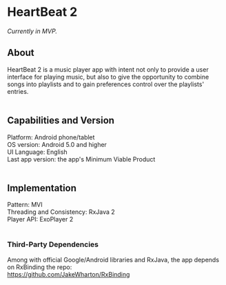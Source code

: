 # HeartBeat 2
*Currently in MVP.*
<br/>
## About
HeartBeat 2 is a music player app
with intent not only to provide a user interface for playing music,
but also to give the opportunity to combine songs into playlists
and to gain preferences control over the playlists' entries.<br/>
<br/>
## Capabilities and Version 
Platform: Android phone/tablet<br/>
OS version: Android 5.0 and higher<br/>
UI Language: English<br/>
Last app version: the app's Minimum Viable Product<br/>
<br/>
## Implementation
Pattern: MVI<br/>
Threading and Consistency: RxJava 2<br/>
Player API: ExoPlayer 2\
<br/>
### Third-Party Dependencies
Among with official Google/Android libraries and RxJava,
the app depends on RxBinding the repo:<br/>
https://github.com/JakeWharton/RxBinding